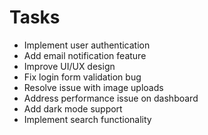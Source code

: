 # Tasks

- Implement user authentication
- Add email notification feature
- Improve UI/UX design
- Fix login form validation bug
- Resolve issue with image uploads
- Address performance issue on dashboard
- Add dark mode support
- Implement search functionality
